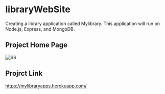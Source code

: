 # libraryWebSite
Creating a library application called Mylibrary. This application will run on Node.js, Express, and MongoDB.
## Project Home Page
![SS](https://user-images.githubusercontent.com/68957846/103475452-ac07fc80-4dc6-11eb-8bc6-8eb81e294282.PNG)

## Projrct Link 
https://mylibraryapps.herokuapp.com/

